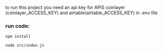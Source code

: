 to run this project you need an api key for APIS coinlayer (coinlayer_ACCESS_KEY) and airtable(airtable_ACCESS_KEY) in .env file

### run code:
```
npm install

node src/index.js
```